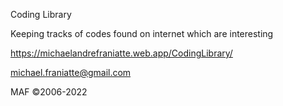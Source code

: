 
Coding Library

Keeping tracks of codes found on internet which are interesting

https://michaelandrefraniatte.web.app/CodingLibrary/

michael.franiatte@gmail.com

MAF ©2006-2022
